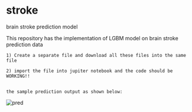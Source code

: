 # stroke
brain stroke prediction model

This repository has the implementation of LGBM model on brain stroke prediction data

    1) Create a separate file and download all these files into the same file
    
    2) import the file into jupiter notebook and the code should be WORKING!!
    
    
    the sample prediction output as shown below: 
![pred](https://github.com/data-science-project-prdictions/stroke/assets/133715630/4cf7df63-096b-4283-81a5-8f06e78e0c39)
